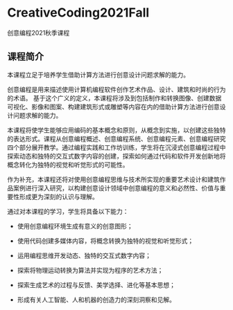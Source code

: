# CreativeCoding2021Fall

创意编程2021秋季课程

## 课程简介

本课程立足于培养学生借助计算方法进行创意设计问题求解的能力。

创意编程是用来描述使用计算机编程软件创作艺术作品、设计、建筑和时尚的行为的术语。 基于这个广义的定义，本课程将涉及到包括制作和转换图像、创建数据可视化、影像和图案、构建建筑形式或雕塑等内容在内的借助计算方法进行创意设计问题求解的能力。

本课程将使学生能够应用编码的基本概念和原则，从概念到实施，以创建这些独特的表达形式。课程从创意编程概述、创意编程系统、创意编程元素、创意编程研究四个部分展开教学。通过编程实践和工作坊训练，学生将在沉浸式创意编程过程中探索动态和独特的交互式数字内容的创建，探索如何通过代码和软件开发创新地将概念转化为独特的视觉和听觉形式的可能性。

作为补充，本课程还将对使用创意编程思维与技术所实现的重要艺术设计和建筑作品案例进行深入研究，以构建创意设计领域中创意编程的意义和必然性、价值与重要性形成更为深刻的认识与理解。

通过对本课程的学习，学生将具备以下能力：

- 使用创意编程环境生成有意义的创意图形；

- 使用代码创建多媒体内容，将概念转换为独特的视觉和听觉形式；

- 运用编程思维开发动态、独特的交互式数字内容；

- 探索将物理运动转换为算法并实现为程序的艺术方法；

- 探索生成艺术的过程与反馈、美学选择、进化等基本思想；

- 形成有关人工智能、人和机器的创造力的深刻洞察和见解。
